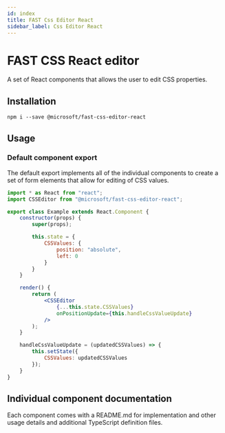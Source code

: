 ```yaml
---
id: index
title: FAST Css Editor React
sidebar_label: Css Editor React
---
```


# FAST CSS React editor
A set of React components that allows the user to edit CSS properties.

## Installation
`npm i --save @microsoft/fast-css-editor-react`

## Usage
### Default component export
The default export implements all of the individual components to create a set of form elements that allow for editing of CSS values.

```jsx
import * as React from "react";
import CSSEditor from "@microsoft/fast-css-editor-react";

export class Example extends React.Component {
    constructor(props) {
        super(props);

        this.state = {
            CSSValues: {
                position: "absolute",
                left: 0
            }
        }
    }

    render() {
        return (
            <CSSEditor
                {...this.state.CSSValues}
                onPositionUpdate={this.handleCssValueUpdate}
            />
        );
    }

    handleCssValueUpdate = (updatedCSSValues) => {
        this.setState({
            CSSValues: updatedCSSValues
        });
    }
}
```

## Individual component documentation
Each component comes with a README.md for implementation and other usage details and additional TypeScript definition files.